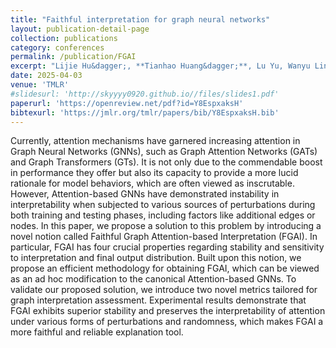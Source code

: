 ```yaml
---
title: "Faithful interpretation for graph neural networks"
layout: publication-detail-page
collection: publications
category: conferences
permalink: /publication/FGAI
excerpt: "Lijie Hu&dagger;, **Tianhao Huang&dagger;**, Lu Yu, Wanyu Lin, Tianhang Zheng, Di Wang&Dagger;"
date: 2025-04-03
venue: 'TMLR'
#slidesurl: 'http://skyyyy0920.github.io//files/slides1.pdf'
paperurl: 'https://openreview.net/pdf?id=Y8EspxaksH'
bibtexurl: 'https://jmlr.org/tmlr/papers/bib/Y8EspxaksH.bib'
---
```


Currently, attention mechanisms have garnered increasing attention in Graph Neural Networks (GNNs), such as Graph Attention Networks (GATs) and Graph Transformers (GTs). It is not only due to the commendable boost in performance they offer but also its capacity to provide a more lucid rationale for model behaviors, which are often viewed as inscrutable. However, Attention-based GNNs have demonstrated instability in interpretability when subjected to various sources of perturbations during both training and testing phases, including factors like additional edges or nodes. In this paper, we propose a solution to this problem by introducing a novel notion called Faithful Graph Attention-based Interpretation (FGAI). In particular, FGAI has four crucial properties regarding stability and sensitivity to interpretation and final output distribution. Built upon this notion, we propose an efficient methodology for obtaining FGAI, which can be viewed as an ad hoc modification to the canonical Attention-based GNNs. To validate our proposed solution, we introduce two novel metrics tailored for graph interpretation assessment. Experimental results demonstrate that FGAI exhibits superior stability and preserves the interpretability of attention under various forms of perturbations and randomness, which makes FGAI a more faithful and reliable explanation tool.